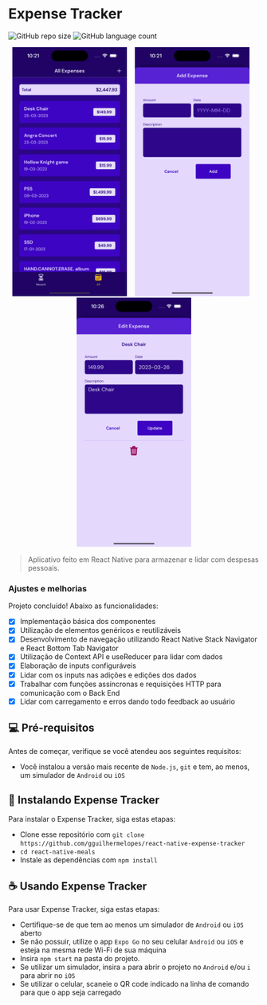 # Expense Tracker

![GitHub repo size](https://img.shields.io/github/repo-size/gguilhermelopes/react-native-expense-tracker?style=for-the-badge)
![GitHub language count](https://img.shields.io/github/languages/count/gguilhermelopes/react-native-expense-tracker?style=for-the-badge)

<p align="center" >
<img src="./assets/doc-imgs/img1.png" alt="exemplo imagem" height="500px"  >
 &nbsp;&nbsp;
<img src="./assets/doc-imgs/img2.png" alt="exemplo imagem" height="500px"  >
 &nbsp;&nbsp;
<img src="./assets/doc-imgs/img3.png" alt="exemplo imagem" height="500px"  >

</p>

> Aplicativo feito em React Native para armazenar e lidar com despesas pessoais.

### Ajustes e melhorias

Projeto concluído! Abaixo as funcionalidades:

- [x] Implementação básica dos componentes
- [x] Utilização de elementos genéricos e reutilizáveis
- [x] Desenvolvimento de navegação utilizando React Native Stack Navigator e React Bottom Tab Navigator
- [x] Utilização de Context API e useReducer para lidar com dados
- [x] Elaboração de inputs configuráveis
- [x] Lidar com os inputs nas adições e edições dos dados
- [x] Trabalhar com funções assíncronas e requisições HTTP para comunicação com o Back End
- [x] Lidar com carregamento e erros dando todo feedback ao usuário

## 💻 Pré-requisitos

Antes de começar, verifique se você atendeu aos seguintes requisitos:

- Você instalou a versão mais recente de `Node.js`, `git` e tem, ao menos, um simulador de `Android` ou `iOS`

## 🚀 Instalando Expense Tracker

Para instalar o Expense Tracker, siga estas etapas:

- Clone esse repositório com `git clone https://github.com/gguilhermelopes/react-native-expense-tracker`
- `cd react-native-meals`
- Instale as dependências com `npm install`

## ☕ Usando Expense Tracker

Para usar Expense Tracker, siga estas etapas:

- Certifique-se de que tem ao menos um simulador de `Android` ou `iOS` aberto
- Se não possuir, utilize o app `Expo Go` no seu celular `Android` ou `iOS` e esteja na mesma rede Wi-Fi de sua máquina
- Insira `npm start` na pasta do projeto.
- Se utilizar um simulador, insira `a` para abrir o projeto no `Android` e/ou `i` para abrir no `iOS`
- Se utilizar o celular, scaneie o QR code indicado na linha de comando para que o app seja carregado
